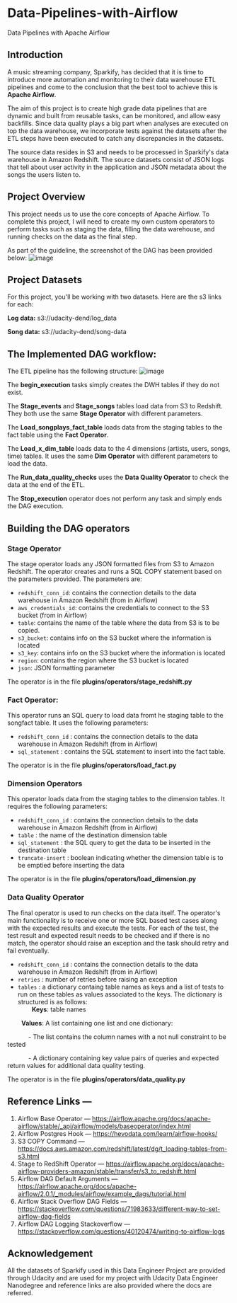 # Data-Pipelines-with-Airflow
Data Pipelines with Apache Airflow

## Introduction
A music streaming company, Sparkify, has decided that it is time to introduce more automation and monitoring to their data warehouse ETL pipelines and come to the conclusion that the best tool to achieve this is **Apache Airflow**.

The aim of this project is to create high grade data pipelines that are dynamic and built from reusable tasks, can be monitored, and allow easy backfills. Since data quality plays a big part when analyses are executed on top the data warehouse, we incorporate tests against the  datasets after the ETL steps have been executed to catch any discrepancies in the datasets.

The source data resides in S3 and needs to be processed in Sparkify's data warehouse in Amazon Redshift. The source datasets consist of JSON logs that tell about user activity in the application and JSON metadata about the songs the users listen to.

## Project Overview
This project needs us to use the core concepts of Apache Airflow. To complete this project, I will need to create my own custom operators to perform tasks such as staging the data, filling the data warehouse, and running checks on the data as the final step.

As part of the guideline, the screenshot of the DAG has been provided below:
![image](https://github.com/udacity/cd12380-data-pipelines-with-airflow/blob/main/assets/final_project_dag_graph2.png)

## Project Datasets
For this project, you'll be working with two datasets. Here are the s3 links for each:

**Log data:** s3://udacity-dend/log_data

**Song data:** s3://udacity-dend/song-data

## The Implemented DAG workflow:

The ETL pipeline has the following structure:
![image](https://github.com/udacity/cd12380-data-pipelines-with-airflow/blob/main/assets/final_project_dag_graph1.png)

The **begin_execution** tasks simply creates the DWH tables if they do not exist.

The **Stage_events** and **Stage_songs** tables load data from S3 to Redshift. They both use the same **Stage Operator** with different parameters.

The **Load_songplays_fact_table** loads data from the staging tables to the fact table using the **Fact Operator**.

The **Load_x_dim_table** loads data to the 4 dimensions (artists, users, songs, time) tables. It uses the same **Dim Operator** with different parameters to load the data.

The **Run_data_quality_checks** uses the **Data Quality Operator** to check the data at the end of the ETL.

The **Stop_execution** operator does not perform any task and simply ends the DAG execution.

## Building the DAG operators

### Stage Operator
The stage operator loads any JSON formatted files from S3 to Amazon Redshift. The operator creates and runs a SQL COPY statement based on the parameters provided.
The parameters are:
- `redshift_conn_id`: contains the connection details to the data warehouse in Amazon Redshift (from in Airflow)
- `aws_credentials_id`: contains the credentials to connect to the S3 bucket (from in Airflow)
- `table`: contains the name of the table where the data from S3 is to be copied.
- `s3_bucket`: contains info on the S3 bucket where the information is located
- `s3_key`: contains info on the S3 bucket where the information is located
- `region`: contains the region where the S3 bucket is located
- `json`: JSON formatting parameter

The operator is in the file **plugins/operators/stage_redshift.py**

### Fact Operator:
This operator runs an SQL query to load data fromt he staging table to the songfact table. It uses the following parameters:

- `redshift_conn_id` : contains the connection details to the data warehouse in Amazon Redshift (from in Airflow)
- `sql_statement` : contains the SQL statement to insert into the fact table.

The operator is in the file **plugins/operators/load_fact.py**

### Dimension Operators

This operator loads data from the staging tables to the dimension tables. It requires the following parameters:

- `redshift_conn_id` : contains the connection details to the data warehouse in Amazon Redshift (from in Airflow)
- `table` : the name of the destination dimension table
- `sql_statement` : the SQL query to get the data to be inserted in the destination table
- `truncate-insert` : boolean indicating whether the dimension table is to be emptied before inserting the data 

The operator is in the file **plugins/operators/load_dimension.py**

### Data Quality Operator
The final operator is used to run checks on the data itself. The operator's main functionality is to receive one or more SQL based test cases along with the expected results and execute the tests. For each of the test, the test result and expected result needs to be checked and if there is no match, the operator should raise an exception and the task should retry and fail eventually.

- `redshift_conn_id` : contains the connection details to the data warehouse in Amazon Redshift (from in Airflow)
- `retries` : number of retries before raising an exception
- `tables` : a dictionary containg table names as keys and a list of tests to run on these tables as values associated to the keys. The dictionary is structured is as follows:             
&nbsp;&nbsp;&nbsp;&nbsp;&nbsp;&nbsp;&nbsp;&nbsp;**Keys**: table names

&nbsp;&nbsp;&nbsp;&nbsp;&nbsp;&nbsp;&nbsp;&nbsp;**Values**: A list containing one list and one dictionary:

&nbsp;&nbsp;&nbsp;&nbsp;&nbsp;&nbsp;&nbsp;&nbsp;&nbsp;&nbsp;&nbsp;&nbsp;- The list contains the column names with a not null constraint to be tested

&nbsp;&nbsp;&nbsp;&nbsp;&nbsp;&nbsp;&nbsp;&nbsp;&nbsp;&nbsp;&nbsp;&nbsp;- A dictionary containing key value pairs of queries and expected return values for additional data quality testing.
                        

The operator is in the file **plugins/operators/data_quality.py**


## Reference Links —

1. Airflow Base Operator — https://airflow.apache.org/docs/apache-airflow/stable/_api/airflow/models/baseoperator/index.html
2. Airflow Postgres Hook — https://hevodata.com/learn/airflow-hooks/
3. S3 COPY Command — https://docs.aws.amazon.com/redshift/latest/dg/t_loading-tables-from-s3.html
4. Stage to RedShift Operator — https://airflow.apache.org/docs/apache-airflow-providers-amazon/stable/transfer/s3_to_redshift.html
5. Airflow DAG Default Arguments — https://airflow.apache.org/docs/apache-airflow/2.0.1/_modules/airflow/example_dags/tutorial.html
6. Airflow Stack Overflow DAG Fields — https://stackoverflow.com/questions/71983633/different-way-to-set-airflow-dag-fields
7. Airflow DAG Logging Stackoverflow — https://stackoverflow.com/questions/40120474/writing-to-airflow-logs


## Acknowledgement

All the datasets of Sparkify used in this Data Engineer Project are provided through Udacity and are used for my project with Udacity Data Engineer Nanodegree and reference links are also provided where the docs are referred.





